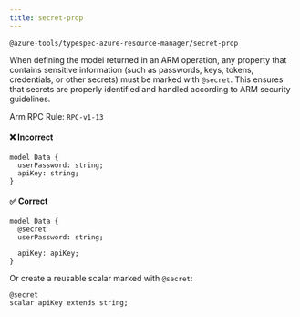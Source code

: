 ```yaml
---
title: secret-prop
---
```


```text title=- Full name-
@azure-tools/typespec-azure-resource-manager/secret-prop
```

When defining the model returned in an ARM operation, any property that contains sensitive information (such as passwords, keys, tokens, credentials, or other secrets) must be marked with `@secret`. This ensures that secrets are properly identified and handled according to ARM security guidelines.

Arm RPC Rule: `RPC-v1-13`

#### ❌ Incorrect

```tsp
model Data {
  userPassword: string;
  apiKey: string;
}
```

#### ✅ Correct

```tsp
model Data {
  @secret
  userPassword: string;

  apiKey: apiKey;
}
```

Or create a reusable scalar marked with `@secret`:

```tsp
@secret
scalar apiKey extends string;
```
